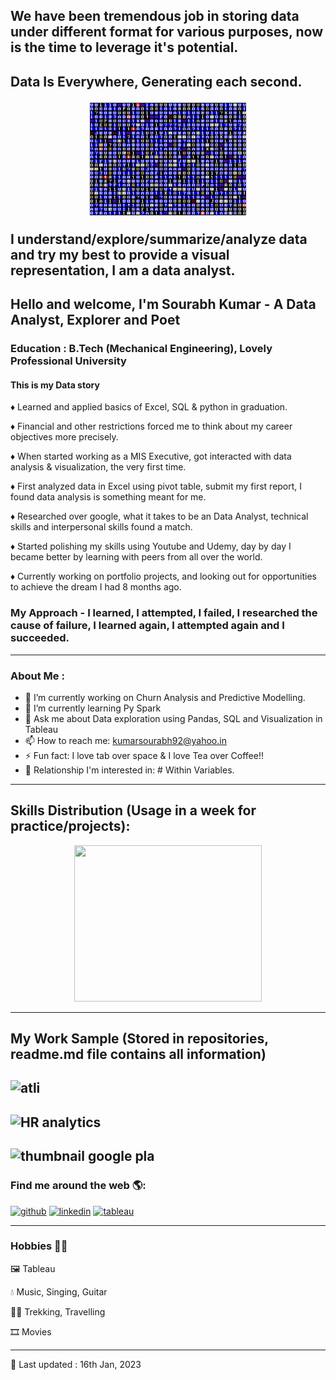 ## We have been tremendous job in storing data under different format for various purposes, now is the time to leverage it's potential.

## Data Is Everywhere, Generating each second. <p align = "center"><img src= "https://github.com/sou7500/sou7500/blob/main/giphy.gif" width = "250" height="180"/></p>  I understand/explore/summarize/analyze data and try my best to provide a visual representation, I am a data analyst.


## Hello and welcome, I'm Sourabh Kumar - A Data Analyst, Explorer and Poet

### Education : B.Tech (Mechanical Engineering), Lovely Professional University

#### This is my Data story

♦ Learned and applied basics of Excel, SQL & python in graduation.

♦ Financial and other restrictions forced me to think about my career objectives more precisely.

♦ When started working as a MIS Executive, got interacted with data analysis & visualization, the very first time.

♦ First analyzed data in Excel using pivot table, submit my first report, I found data analysis is something meant for me.

♦ Researched over google, what it takes to be an Data Analyst, technical skills and interpersonal skills found a match.

♦ Started polishing my skills using Youtube and Udemy, day by day I became better by learning with peers from all over the world.

♦ Currently working on portfolio projects, and looking out for opportunities to achieve the dream I had 8 months ago.

### My Approach -  I learned, I attempted, I failed, I researched the cause of failure, I learned again, I attempted again and I succeeded.

----

### About Me :

- 🔭 I’m currently working on Churn Analysis and Predictive Modelling.
- 🌱 I’m currently learning Py Spark
- 💬 Ask me about Data exploration using Pandas, SQL and Visualization in Tableau 
- 📫 How to reach me: kumarsourabh92@yahoo.in 
- ⚡ Fun fact: I love tab over space & I love Tea over Coffee!!
- 💑 Relationship I'm interested in: # Within Variables.

-----

## Skills Distribution (Usage in a week for practice/projects): 

<p align ="center"><img src="https://user-images.githubusercontent.com/109259266/208537040-ff92d320-b3aa-4816-ba6f-d30d5393ad4f.png" width ="300"  height="250"></p>

------

## My Work Sample (Stored in repositories, readme.md file contains all information)
![atli](https://user-images.githubusercontent.com/109259266/211861352-a6aa40ef-0856-4d9e-8549-fa6a31d75f01.png)
-----
![HR analytics](https://user-images.githubusercontent.com/109259266/211861413-81c221b8-c6ff-4334-bc71-49bce262bb44.PNG)
----
![thumbnail google pla](https://user-images.githubusercontent.com/109259266/212714216-87ed21f8-e248-4885-be0f-b2c77c3f506b.jpg)
-----
### Find me around the web 🌎: 

[<img src='https://user-images.githubusercontent.com/109259266/208538083-c823d701-9c96-40e9-8e47-af6cc03d6150.png' alt='github' height='70'>](https://github.com/Sou7500)  [<img src='https://user-images.githubusercontent.com/109259266/208538362-37ef372c-befd-4a3d-9ba1-d18f1fd2f64b.png' alt='linkedin' height='70'>](https://www.linkedin.com/in/Sou7500/)  [<img src='https://user-images.githubusercontent.com/109259266/208538650-8628eeb3-5621-4fcd-9ed8-4f8d4b2e4b0c.png' alt='tableau' height='60'>](https://public.tableau.com/app/profile/sourabh3075)  

-----
### Hobbies 🙋‍♂️

🖼 Tableau

💧  Music, Singing, Guitar

🏃‍♂️ Trekking, Travelling

🎞 Movies

-----


🔋 Last updated : 16th Jan, 2023


